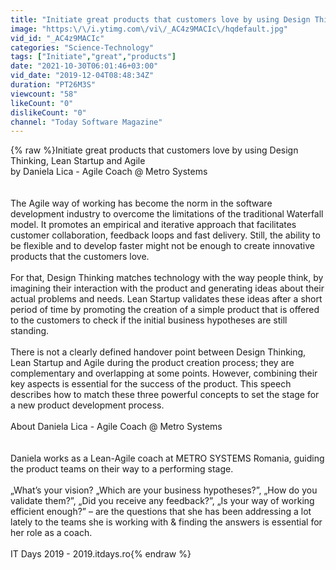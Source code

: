 ```yaml
---
title: "Initiate great products that customers love by using Design Thinking, Lean Startup and Agile"
image: "https:\/\/i.ytimg.com\/vi\/_AC4z9MACIc\/hqdefault.jpg"
vid_id: "_AC4z9MACIc"
categories: "Science-Technology"
tags: ["Initiate","great","products"]
date: "2021-10-30T06:01:46+03:00"
vid_date: "2019-12-04T08:48:34Z"
duration: "PT26M3S"
viewcount: "58"
likeCount: "0"
dislikeCount: "0"
channel: "Today Software Magazine"
---
```

{% raw %}Initiate great products that customers love by using Design Thinking, Lean Startup and Agile<br /> by Daniela Lica - Agile Coach @ Metro Systems<br /><br /><br />The Agile way of working has become the norm in the software development industry to overcome the limitations of the traditional Waterfall model. It promotes an empirical and iterative approach that facilitates customer collaboration, feedback loops and fast delivery. Still, the ability to be flexible and to develop faster might not be enough to create innovative products that the customers love.<br /><br />For that, Design Thinking matches technology with the way people think, by imagining their interaction with the product and generating ideas about their actual problems and needs. Lean Startup validates these ideas after a short period of time by promoting the creation of a simple product that is offered to the customers to check if the initial business hypotheses are still standing.<br /><br />There is not a clearly defined handover point between Design Thinking, Lean Startup and Agile during the product creation process; they are complementary and overlapping at some points. However, combining their key aspects is essential for the success of the product. This speech describes how to match these three powerful concepts to set the stage for a new product development process.<br /><br />About Daniela Lica - Agile Coach @ Metro Systems<br /> <br /><br />Daniela works as a Lean-Agile coach at METRO SYSTEMS Romania, guiding the product teams on their way to a performing stage.<br /><br />„What’s your vision? „Which are your business hypotheses?”, „How do you validate them?”, „Did you receive any feedback?”, „Is your way of working efficient enough?” – are the questions that she has been addressing a lot lately to the teams she is working with &amp; finding the answers is essential for her role as a coach.<br /><br />IT Days 2019 - 2019.itdays.ro{% endraw %}
